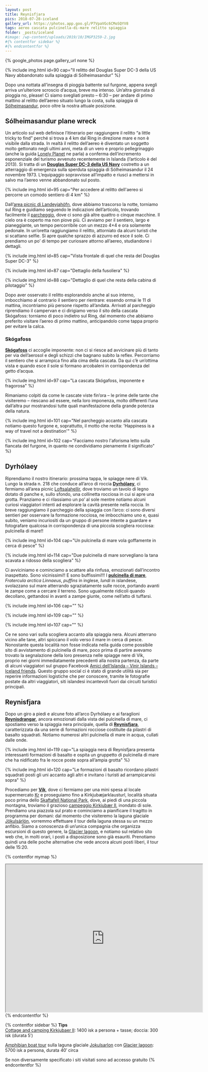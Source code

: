```yaml
---
layout: post
title: Reynisfjara
pics: 2018-07-28-iceland
gallery_url: https://photos.app.goo.gl/P7VpaVGc6CMoSQYV8
tags: aereo cascata pulcinella-di-mare relitto spiaggia
folder: _posts/iceland
#image: /wp-content/uploads/2019/10/IMGP3259-2.jpg
#{% contentfor sidebar %}
#{% endcontentfor %}
---
```


{% google_photos page.gallery_url none %}

{% include img.html id=90 cap="Il relitto del Douglas Super DC-3 della US Navy abbandonato sulla spiaggia di Sólheimasandur" %}

Dopo una nottata all’insegna di pioggia battente sul furgone, appena svegli arriva un’ulteriore scroscio d’acqua, breve ma intenso. Un’altra giornata di pioggia no, please! Ci siamo svegliati presto – 6:30 – per andare di primo mattino al relitto dell’aereo situato lungo la costa, sulla spiaggia di [Sólheimasandur](https://guidetoiceland.is/travel-iceland/drive/solheimasandur), poco oltre la nostra attuale posizione.

## Sólheimasandur plane wreck

Un articolo sul web definisce l’itinerario per raggiungere il relitto “a little tricky to find” perché si trova a 4 km dal Ring in direzione mare e non è visibile dalla strada. In realtà il relitto dell’aereo è diventato un soggetto molto gettonato negli ultimi anni, meta di un vero e proprio pellegrinaggio (anche la guida [Lonely Planet](https://shop.lonelyplanetitalia.it/prodotto/guida-di-viaggio-islanda) ne parla) a conferma dell’incremento esponenziale del turismo avvenuto recentemente in Islanda (l’articolo è del 2013). Si tratta di un [**Douglas Super DC-3 della US Navy**](https://guidetoiceland.is/connect-with-locals/jorunnsg/the-abandoned-dc-plane-on-solheimasandur) costretto a un atterraggio di emergenza sulla sperduta spiaggia di Sólheimasandur il 24 novembre 1973. L’equipaggio sopravvisse all’impatto e riuscì a mettersi in salvo ma l’aereo venne abbandonato sul posto.

{% include img.html id=95 cap="Per accedere al relitto dell'aereo si percorre un comodo sentiero di 4 km" %}

Dall’[area picnic di Landeyjahöfn](https://park4night.com/lieu/109371/#.XCez-VySPid), dove abbiamo trascorso la notte, torniamo sul Ring e guidiamo seguendo le indicazioni dell’articolo, trovando facilmente il [parcheggio](https://www.google.it/maps/place/S%C3%B3lheimasandur+Parking/@63.474904,-19.3988519,13z/data=!4m8!1m2!2m1!1s+S%C3%B3lheimasandur!3m4!1s0x0:0xeff7b620209f46cb!8m2!3d63.4906479!4d-19.362781), dove ci sono già altre quattro o cinque macchine. Il cielo ora è coperto ma non piove più. Ci avviamo per il sentiero, largo e pianeggiante, un tempo percorribile con un mezzo 4×4 e ora solamente pedonale. In un’oretta raggiungiamo il relitto, attorniato da alcuni turisti che si scattano selfie. Si apre qualche sprazzo di azzurro ed esce il sole. Ci prendiamo un po’ di tempo per curiosare attorno all’aereo, studiandone i dettagli.

{% include img.html id=85 cap="Vista frontale di quel che resta del Douglas Super DC-3" %}

{% include img.html id=87 cap="Dettaglio della fusoliera" %}

{% include img.html id=88 cap="Dettaglio di quel che resta della cabina di pilotaggio" %}

Dopo aver osservato il relitto esplorandolo anche al suo interno, imbocchiamo al contrario il sentiero per rientrare: essendo ormai le 11 di mattina, incontriamo più persone rispetto all’andata. Arrivati al parcheggio riprendiamo il campervan e ci dirigiamo verso il sito della cascata Skógafoss: torniamo di poco indietro sul Ring, dal momento che abbiamo preferito visitare l’aereo di primo mattino, anticipandolo come tappa proprio per evitare la calca.

### Skógafoss

**[Skógafoss](https://guidetoiceland.is/connect-with-locals/regina/the-beautiful-skogafoss-waterfall-and-the-legend-of-the-treasure-chest)** ci accoglie imponente: non ci si riesce ad avvicinare più di tanto per via dell’aerosol e degli schizzi che bagnano subito la reflex. Percorriamo il sentiero che si arrampica fino alla cima della cascata. Da qui c’è un’ottima vista e quando esce il sole si formano arcobaleni in corrispondenza del getto d’acqua.

{% include img.html id=97 cap="La cascata Skógafoss, imponente e fragorosa" %}

Rimaniamo colpiti da come le cascate viste fin’ora – le prime delle tante che visiteremo – riescano ad essere, nella loro imponenza, molto differenti l’una dall’altra pur mostrandosi tutte quali manifestazione della grande potenza della natura.

{% include img.html id=101 cap="Nel parcheggio accanto alla cascata notiamo questo furgone e, soprattutto, il motto che recita: 'Happiness is a way of travel not a destination'" %}

{% include img.html id=102 cap="Facciamo nostro l'aforisma letto sulla fiancata del furgone, in quanto ne condividiamo pienamente il significato" %}

## Dyrhólaey

Riprendiamo il nostro itinerario: prossima tappa, le spiagge nere di Vík. Lungo la strada n. 218 che conduce all’arco di roccia **[Dyrhólaey](https://guidetoiceland.is/travel-iceland/drive/dyrholaey)**, ci fermiamo all’area picnic [Loftsalahellir](https://www.google.it/maps/place/63%C2%B025'14.1%22N+19%C2%B009'02.8%22W/@63.4205846,-19.1522744,274m/data=!3m2!1e3!4b1!4m9!1m2!2m1!1sLoftsalahellir,+iceland!3m5!1s0x0:0x0!7e2!8m2!3d63.4205833!4d-19.1507646), dove troviamo un tavolo di legno dotato di panche e, sullo sfondo, una collinetta rocciosa in cui si apre una grotta. Pranziamo e ci rilassiamo un po’ al sole mentre notiamo alcuni curiosi viaggiatori intenti ad esplorare la cavità presente nella roccia. In breve raggiungiamo il parcheggio della spiaggia con l’arco: ci sono diversi sentieri per osservare la formazione rocciosa, ne imbocchiamo uno e, quasi subito, veniamo incuriositi da un gruppo di persone intente a guardare e fotografare qualcosa in corrispondenza di una piccola scogliera rocciosa: pulcinella di mare!!

{% include img.html id=104 cap="Un pulcinella di mare vola goffamente in cerca di pesce" %}

{% include img.html id=114 cap="Due pulcinella di mare sorvegliano la tana scavata a ridosso della scogliera" %}

Ci avviciniamo e cominciamo a scattare alla rinfusa, emozionati dall’incontro inaspettato. Sono vicinissimi!! E sono buffissimi!!! I [**pulcinella di mare**](https://it.wikipedia.org/wiki/Fratercula_arctica), *Fratercula arctica Linnaeus*, *puffins* in inglese, *lundi* in islandese, svolazzano sul mare atterrando sgraziatamente sulle rocce, portando avanti le zampe come a cercare il terreno. Sono ugualmente ridicoli quando decollano, gettandosi in avanti a zampe giunte, come nell’atto di tuffarsi.

{% include img.html id=106 cap="" %}

{% include img.html id=109 cap="" %}

{% include img.html id=107 cap="" %}

Ce ne sono vari sulla scogliera accanto alla spiaggia nera. Alcuni atterrano vicino alle tane, altri spiccano il volo verso il mare in cerca di pesce. Nonostante questa località non fosse indicata nella guida come possibile sito di avvistamento di pulcinella di mare, poco prima di partire avevamo trovato la segnalazione della loro presenza nelle spiagge nere di Vík, proprio nei giorni immediatamente precedenti alla nostra partenza, da parte di alcuni viaggiatori sul gruppo Facebook [Amici dell’Islanda – Vinir Islands – Iceland friends](https://www.facebook.com/groups/114403970312/?ref=nf_target&fref=nf). Questo gruppo social ci è stato di grande utilità sia per reperire informazioni logistiche che per conoscere, tramite le fotografie postate da altri viaggiatori, siti islandesi incantevoli fuori dai circuiti turistici principali.

## Reynisfjara

Dopo un giro a piedi e alcune foto all’arco Dyrhólaey e ai faraglioni **[Reynisdrangar](https://guidetoiceland.is/travel-iceland/drive/reynisdrangar)**, ancora emozionati dalla vista dei pulcinella di mare, ci spostiamo verso la spiaggia nera principale, quella di **[Reynisfjara](https://guidetoiceland.is/travel-iceland/drive/reynisfjara)**, caratterizzata da una serie di formazioni rocciose costituite da pilastri di basalto squadrati. Notiamo numerosi altri pulcinella di mare in acqua, cullati dalle onde.

{% include img.html id=119 cap="La spiaggia nera di Reynisfjara presenta interessanti formazioni di basalto e ospita un gruppetto di pulcinella di mare che ha nidificato fra le rocce poste sopra all’ampia grotta" %}

{% include img.html id=120 cap="Le formazioni di basalto ricordano pilastri squadrati posti gli uni accanto agli altri e invitano i turisti ad arrampicarvisi sopra" %}

Procediamo per [**Vík**](https://en.wikipedia.org/wiki/V%C3%ADk_%C3%AD_M%C3%BDrdal), dove ci fermiamo per una mini spesa al locale supermercato [Kr](https://www.google.it/maps/place/Kr,-/@63.4184952,-19.004489,355m/data=!3m1!1e3!4m13!1m7!3m6!1s0x48d74a424936b0d1:0xbe83531b006d778d!2sVik,+Iceland!3b1!8m2!3d63.4186315!4d-19.0060479!3m4!1s0x48d74a48a27f5b89:0x1106ee9c51508199!8m2!3d63.4174745!4d-19.000029) e proseguiamo fino a Kirkjubæjarklausturl, località situata poco prima dello [Skaftafell National Park](https://www.vatnajokulsthjodgardur.is/en/areas/skaftafell), dove, ai piedi di una piccola montagna, troviamo il grazioso [campeggio Kirkjubær II](https://park4night.com/lieu/109713//kirkjub%C3%A6jarklaustur-13-skaft%C3%A1rvellir/iceland/#.XCjEPFySPic), inondato di sole. Prendiamo una piazzola sul prato e cominciamo a pianificare il tragitto in programma per domani: dal momento che visiteremo la laguna glaciale [Jökulsárlón](https://guidetoiceland.is/nature-info/jokulsarlon-glacier-lagoon-the-crown-jewel-of-iceland-s-nature), vorremmo effettuare il tour della laguna stessa su un mezzo anfibio. Siamo a conoscenza di un’unica compagnia che organizza escursioni di questo genere, la [Glacier lagoon](http://icelagoon.is/), e notiamo sul relativo sito web che, in molti orari, i posti a disposizione sono già esauriti. Prenotiamo quindi una delle poche alternative che vede ancora alcuni posti liberi, il tour delle 15:20.

{% contentfor mymap %}
<iframe src="https://www.google.com/maps/d/embed?mid=1MZASUbIqHzxXfzO19vdjekz2TjB69PWf&ehbc=2E312F" width="640" height="480"></iframe>
{% endcontentfor %}

{% contentfor sidebar %}
**Tips**  
[Cottage and camping Kirkjubaer II](http://kirkjubaer.com/): 1400 isk a persona + tasse; doccia: 300 isk (durata 5′)

[Amphibian boat tour](http://icelagoon.is/amphibian-boat-tours/) sulla laguna glaciale [Jokulsarlon](https://guidetoiceland.is/nature-info/jokulsarlon-glacier-lagoon-the-crown-jewel-of-iceland-s-nature) con [Glacier lagoon](http://icelagoon.is/): 5700 isk a persona, durata 40′ circa

Se non diversamente specificato i siti visitati sono ad accesso gratuito
{% endcontentfor %}